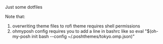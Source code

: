 Just some dotfiles

Note that:
1. overwriting theme files to rofi theme requires shell permissions
2. ohmyposh config requires you to add a line in bashrc like so eval
"$(oh-my-posh init bash --config ~/.poshthemes/tokyo.omp.json)"
